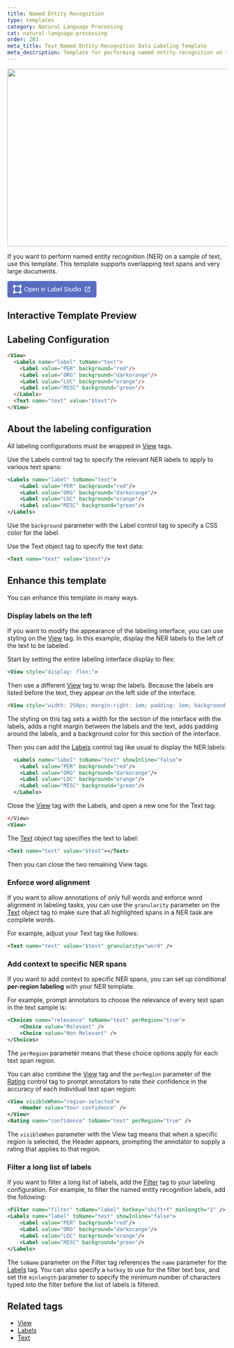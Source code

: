 ```yaml
---
title: Named Entity Recognition
type: templates
category: Natural Language Processing
cat: natural-language-processing
order: 203
meta_title: Text Named Entity Recognition Data Labeling Template
meta_description: Template for performing named entity recognition on text with Label Studio for your machine learning and data science projects.
---
```


<img src="/images/templates/named-entity-recognition.png" alt="" class="gif-border" width="552px" height="408px" />

If you want to perform named entity recognition (NER) on a sample of text, use this template. This template supports overlapping text spans and very large documents.

<a href="https://app.humansignal.com/b/MTk5"
  target="_blank" rel="noopener" aria-label="Open in Label Studio" style="all:unset;cursor:pointer;display:inline-flex;align-items:center;justify-content:center;border-radius:4px;border:1px solid rgb(109,135,241);padding:8px 12px;background:rgb(87 108 193);color:white;font-weight:500;font-family:sans-serif;gap:6px;transition:background 0.2s ease;" onmouseover="this.style.background='rgb(97 122 218)'" onmouseout="this.style.background='rgb(87 108 193)'">
  <svg style="width:20px;height:20px" viewBox="0 0 26 26" fill="none"><path fill="none" d="M3.5 4.5h19v18h-19z"/><path fill-rule="evenodd" clip-rule="evenodd" d="M25.7 7.503h-7.087V5.147H7.588V2.792h11.025V.436H25.7v7.067Zm-18.112 0H5.225v10.994H2.863V7.503H.5V.436h7.088v7.067Zm0 18.061v-7.067H.5v7.067h7.088ZM25.7 18.497v7.067h-7.088v-2.356H7.588v-2.355h11.025v-2.356H25.7Zm-2.363 0V7.503h-2.363v10.994h2.363Z" fill="white"/></svg>
  <span style="font-size:14px">Open in Label Studio</span>
  <svg style="width:16px;height:16px" viewBox="0 0 24 24"><path d="M14,3V5H17.59L7.76,14.83L9.17,16.24L19,6.41V10H21V3M19,19H5V5H12V3H5C3.89,3 3,3.9 3,5V19A2,2 0 0,0 5,21H19A2,2 0 0,0 21,19V12H19V19Z" fill="white"/></svg>
</a>

## Interactive Template Preview

<div id="main-preview"></div>

## Labeling Configuration

```html
<View>
  <Labels name="label" toName="text">
    <Label value="PER" background="red"/>
    <Label value="ORG" background="darkorange"/>
    <Label value="LOC" background="orange"/>
    <Label value="MISC" background="green"/>
  </Labels>
  <Text name="text" value="$text"/>
</View>
```

## About the labeling configuration

All labeling configurations must be wrapped in [View](/tags/view.html) tags.

Use the Labels control tag to specify the relevant NER labels to apply to various text spans:
```xml
<Labels name="label" toName="text">
    <Label value="PER" background="red"/>
    <Label value="ORG" background="darkorange"/>
    <Label value="LOC" background="orange"/>
    <Label value="MISC" background="green"/>
</Labels>
```
Use the `background` parameter with the Label control tag to specify a CSS color for the label.

Use the Text object tag to specify the text data:
```xml
<Text name="text" value="$text"/>
```

## Enhance this template

You can enhance this template in many ways. 

### Display labels on the left

If you want to modify the appearance of the labeling interface, you can use styling on the [View](/tags/view.html) tag. In this example, display the NER labels to the left of the text to be labeled.

Start by setting the entire labeling interface display to flex:
```xml
<View style="display: flex;">
```

Then use a different [View](/tags/view.html) tag to wrap the labels. Because the labels are listed before the text, they appear
    on the left side of the interface.
```xml
<View style="width: 250px; margin-right: 1em; padding: 1em; background: #343c7f;">
```
The styling on this tag sets a width for the section of the interface with the labels, adds a right margin between the labels and the text, adds padding around the labels, and a background color for this section of the interface.

Then you can add the [Labels](/tags/labels.html) control tag like usual to display the NER labels:
```xml
  <Labels name="label" toName="text" showInline="false">
    <Label value="PER" background="red"/>
    <Label value="ORG" background="darkorange"/>
    <Label value="LOC" background="orange"/>
    <Label value="MISC" background="green"/>
  </Labels>
```
Close the [View](/tags/view.html) tag with the Labels, and open a new one for the Text tag:
```xml
</View>
<View>
```

The [Text](/tags/text.html) object tag specifies the text to label:
```xml
<Text name="text" value="$text"></Text>
```

Then you can close the two remaining View tags.

### Enforce word alignment

If you want to allow annotations of only full words and enforce word alignment in labeling tasks, you can use the `granularity` parameter on the [Text](/tags/text.html) object tag to make sure that all highlighted spans in a NER task are complete words.

For example, adjust your Text tag like follows:
```xml
<Text name="text" value="$text" granularity="word" />
```

### Add context to specific NER spans

If you want to add context to specific NER spans, you can set up conditional **per-region labeling** with your NER template.


For example, prompt annotators to choose the relevance of every text span in the text sample is:
```xml
<Choices name="relevance" toName="text" perRegion="true">
    <Choice value="Relevant" />
    <Choice value="Non Relevant" />
</Choices>
```
The `perRegion` parameter means that these choice options apply for each text span region. 

You can also combine the [View](/tags/view.html) tag and the `perRegion` parameter of the [Rating](/tags/rating.html) control tag to prompt annotators to rate their confidence in the accuracy of each individual text span region:
```xml
<View visibleWhen="region-selected">
    <Header value="Your confidence" />
</View>
<Rating name="confidence" toName="text" perRegion="true" />
```
The `visibleWhen` parameter with the View tag means that when a specific region is selected, the Header appears, prompting the annotator to supply a rating that applies to that region.

### Filter a long list of labels

If you want to filter a long list of labels, add the [Filter](/tags/filter.html) tag to your labeling configuration. For example, to filter the named entity recognition labels, add the following:
```xml
<Filter name="filter" toName="label" hotkey="shift+f" minlength="1" />
<Labels name="label" toName="text" showInline="false">
    <Label value="PER" background="red"/>
    <Label value="ORG" background="darkorange"/>
    <Label value="LOC" background="orange"/>
    <Label value="MISC" background="green"/>
</Labels>
```
The `toName` parameter on the Filter tag references the `name` parameter for the [Labels](/tags/labels.html) tag. You can also specify a `hotkey` to use for the filter text box, and set the `minlength` parameter to specify the minimum number of characters typed into the filter before the list of labels is filtered. 


## Related tags

- [View](/tags/view.html)
- [Labels](/tags/labels.html)
- [Text](/tags/text.html)